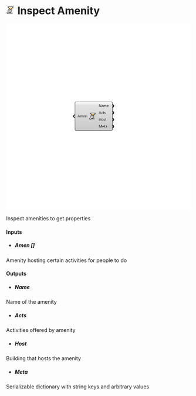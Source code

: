 # ![](../../images/icons/Inspect_Amenity.png) Inspect Amenity

![](../../images/components/Inspect_Amenity.png)

Inspect amenities to get properties

#### Inputs
* ##### Amen []
Amenity hosting certain activities for people to do

#### Outputs
* ##### Name
Name of the amenity
* ##### Acts
Activities offered by amenity
* ##### Host
Building that hosts the amenity
* ##### Meta
Serializable dictionary with string keys and arbitrary values